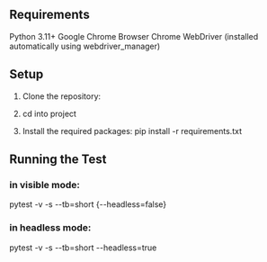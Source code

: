## Requirements
Python 3.11+
Google Chrome Browser
Chrome WebDriver (installed automatically using webdriver_manager)

## Setup
1. Clone the repository:

2. cd into project
   
3. Install the required packages:
pip install -r requirements.txt

## Running the Test
### in visible mode:
pytest -v -s --tb=short {--headless=false}

### in headless mode:
pytest -v -s --tb=short --headless=true
